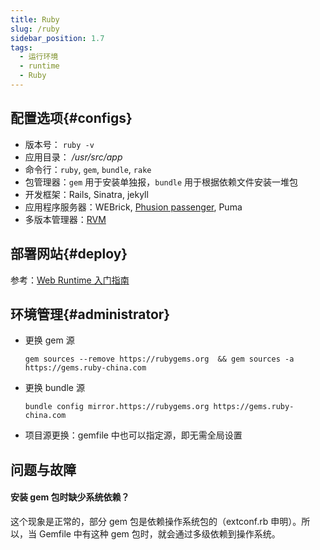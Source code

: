 ```yaml
---
title: Ruby
slug: /ruby
sidebar_position: 1.7
tags:
  - 运行环境
  - runtime
  - Ruby
---
```


## 配置选项{#configs}

- 版本号： `ruby -v`
- 应用目录： */usr/src/app*  
- 命令行：`ruby`, `gem`, `bundle`, `rake`
- 包管理器：`gem` 用于安装单独报，`bundle` 用于根据依赖文件安装一堆包
- 开发框架：Rails, Sinatra, jekyll
- 应用程序服务器：WEBrick, [Phusion passenger](https://www.phusionpassenger.com/), Puma
- 多版本管理器：[RVM](https://rvm.io/)


## 部署网站{#deploy}

参考：[Web Runtime 入门指南](./runtime)

## 环境管理{#administrator}

- 更换 gem 源
  ```
  gem sources --remove https://rubygems.org  && gem sources -a https://gems.ruby-china.com
  ```

- 更换 bundle 源
  ```
  bundle config mirror.https://rubygems.org https://gems.ruby-china.com
  ```

- 项目源更换：gemfile 中也可以指定源，即无需全局设置


## 问题与故障

#### 安装 gem 包时缺少系统依赖？

这个现象是正常的，部分 gem 包是依赖操作系统包的（extconf.rb 申明）。所以，当 Gemfile 中有这种 gem 包时，就会通过多级依赖到操作系统。  